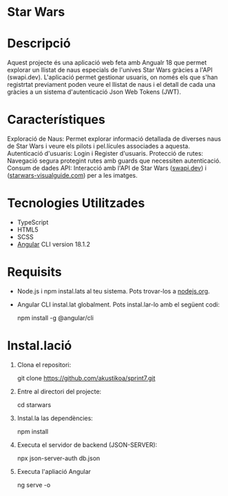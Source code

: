 # Star Wars

# Descripció

Aquest projecte és una aplicació web feta amb Angualr 18 que permet explorar un llistat de naus especials de l'unives Star Wars gràcies a l'API (swapi.dev).
L'aplicació permet gestionar usuaris, on només els que s'han registrtat previament poden veure el llistat de naus i el detall de cada una gràcies a un
sistema d'autenticació Json Web Tokens (JWT).

# Característiques

Exploració de Naus: Permet explorar informació detallada de diverses naus de Star Wars i veure els pilots i pel.lícules associades a aquesta.
Autenticació d'usuaris: Login i Register d'usuaris.
Protecció de rutes: Navegació segura protegint rutes amb guards que necessiten autenticació.
Consum de dades API: Interacció amb l'API de Star Wars ([swapi.dev](https://swapi.dev/)) i ([starwars-visualguide.com](https://starwars-visualguide.com/)) per a les imatges.

# Tecnologies Utilitzades

- TypeScript
- HTML5
- SCSS
- [Angular](https://angular.dev/installation) CLI version 18.1.2

# Requisits

- Node.js i npm instal.lats al teu sistema. Pots trovar-los a [nodejs.org](https://nodejs.org/en).
- Angular CLI instal.lat globalment. Pots instal.lar-lo amb el següent codi:

  npm install -g @angular/cli

# Instal.lació

1. Clona el repositori:

   git clone https://github.com/akustikoa/sprint7.git

2. Entre al directori del projecte:

   cd starwars

3. Instal.la las dependències:

   npm install

4. Executa el servidor de backend (JSON-SERVER):

   npx json-server-auth db.json

5. Executa l'apliació Angular

   ng serve -o
